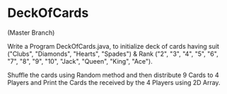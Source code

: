 # DeckOfCards

(Master Branch)

Write a Program DeckOfCards.java, to initialize deck of cards having suit ("Clubs", "Diamonds", "Hearts", "Spades") & Rank ("2", "3", "4", "5", "6", "7", "8", "9", "10", "Jack", "Queen", "King", "Ace").

Shuffle the cards using Random method and then distribute 9 Cards to 4 Players and Print the Cards the received by the 4 Players using 2D Array.
